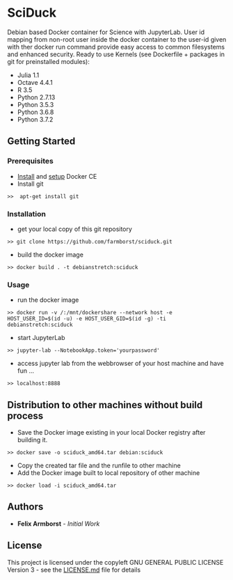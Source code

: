 # SciDuck
Debian based Docker container for Science with JupyterLab.
User id mapping from non-root user inside the docker container to the user-id given with ther docker run command provide easy access to common filesystems and enhanced security. Ready to use Kernels (see Dockerfile + packages in git for preinstalled modules):
- Julia 1.1
- Octave 4.4.1
- R 3.5
- Python 2.7.13
- Python 3.5.3
- Python 3.6.8
- Python 3.7.2


## Getting Started
### Prerequisites
- [Install](https://docs.docker.com/install/linux/docker-ce/debian/#uninstall-docker-ce) and [setup](https://docs.docker.com/install/linux/linux-postinstall/) Docker CE
- Install git
```
>>  apt-get install git
```

### Installation
- get your local copy of this git repository
```
>> git clone https://github.com/farmborst/sciduck.git
```
- build the docker image
```
>> docker build . -t debianstretch:sciduck
```

### Usage
- run the docker image
```
>> docker run -v /:/mnt/dockershare --network host -e HOST_USER_ID=$(id -u) -e HOST_USER_GID=$(id -g) -ti debianstretch:sciduck
```
- start JupyterLab
```
>> jupyter-lab --NotebookApp.token='yourpassword' 
```
- access jupyter lab from the webbrowser of your host machine and have fun ...
```
>> localhost:8888
```

## Distribution to other machines without build process
- Save the Docker image existing in your local Docker registry after building it.
```
>> docker save -o sciduck_amd64.tar debian:sciduck
```
- Copy the created tar file and the runfile to other machine
- Add the Docker image built to local repository of other machine
```
>> docker load -i sciduck_amd64.tar
```


## Authors
- **Felix Armborst** - *Initial Work*

## License
This project is licensed under the copyleft GNU GENERAL PUBLIC LICENSE Version 3 - see the [LICENSE.md](LICENSE.md) file for details
